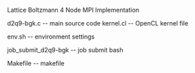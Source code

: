 Lattice Boltzmann 4 Node MPI Implementation

d2q9-bgk.c            -- main source code
kernel.cl             -- OpenCL kernel file

env.sh                -- environment settings

job_submit_d2q9-bgk   -- job submit bash

Makefile              -- makefile
